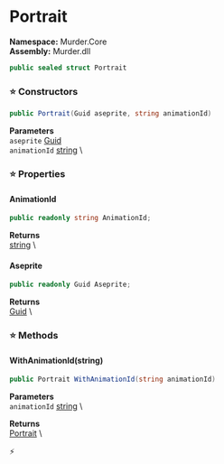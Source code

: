 # Portrait

**Namespace:** Murder.Core \
**Assembly:** Murder.dll

```csharp
public sealed struct Portrait
```

### ⭐ Constructors
```csharp
public Portrait(Guid aseprite, string animationId)
```

**Parameters** \
`aseprite` [Guid](https://learn.microsoft.com/en-us/dotnet/api/System.Guid?view=net-7.0) \
`animationId` [string](https://learn.microsoft.com/en-us/dotnet/api/System.String?view=net-7.0) \

### ⭐ Properties
#### AnimationId
```csharp
public readonly string AnimationId;
```

**Returns** \
[string](https://learn.microsoft.com/en-us/dotnet/api/System.String?view=net-7.0) \
#### Aseprite
```csharp
public readonly Guid Aseprite;
```

**Returns** \
[Guid](https://learn.microsoft.com/en-us/dotnet/api/System.Guid?view=net-7.0) \
### ⭐ Methods
#### WithAnimationId(string)
```csharp
public Portrait WithAnimationId(string animationId)
```

**Parameters** \
`animationId` [string](https://learn.microsoft.com/en-us/dotnet/api/System.String?view=net-7.0) \

**Returns** \
[Portrait](/Murder/Core/Portrait.html) \



⚡